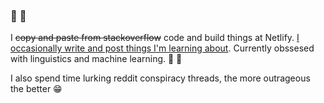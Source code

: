 ### :wave: :wave:

I <s>copy and paste from stackoverflow</s> code and build things at Netlify. [I occasionally write and post things I'm learning about](https://dev.to/aarushikansal). Currently obssesed with linguistics and machine learning. :memo: :abacus:

I also spend time lurking reddit conspiracy threads, the more outrageous the better :grin:

<!--
**aarushik93/aarushik93** is a ✨ _special_ ✨ repository because its `README.md` (this file) appears on your GitHub profile.

-->
